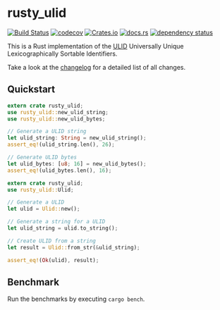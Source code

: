 # rusty_ulid

[![Build Status](https://travis-ci.org/huxi/rusty_ulid.svg?branch=master)](https://travis-ci.org/huxi/rusty_ulid)
[![codecov](https://codecov.io/gh/huxi/rusty_ulid/branch/master/graph/badge.svg)](https://codecov.io/gh/huxi/rusty_ulid)
[![Crates.io](https://img.shields.io/crates/v/rusty_ulid.svg)](https://crates.io/crates/rusty_ulid)
[![docs.rs](https://docs.rs/rusty_ulid/badge.svg)](https://docs.rs/rusty_ulid)
[![dependency status](https://deps.rs/repo/github/huxi/rusty_ulid/status.svg)](https://deps.rs/repo/github/huxi/rusty_ulid)

This is a Rust implementation of the [ULID][ulid] Universally Unique Lexicographically Sortable Identifiers.

Take a look at the [changelog][changelog] for a detailed list of all changes.

## Quickstart

```rust
extern crate rusty_ulid;
use rusty_ulid::new_ulid_string;
use rusty_ulid::new_ulid_bytes;

// Generate a ULID string
let ulid_string: String = new_ulid_string();
assert_eq!(ulid_string.len(), 26);

// Generate ULID bytes
let ulid_bytes: [u8; 16] = new_ulid_bytes();
assert_eq!(ulid_bytes.len(), 16);
```

```rust
extern crate rusty_ulid;
use rusty_ulid::Ulid;

// Generate a ULID
let ulid = Ulid::new();

// Generate a string for a ULID
let ulid_string = ulid.to_string();

// Create ULID from a string
let result = Ulid::from_str(&ulid_string);

assert_eq!(Ok(ulid), result);
```

## Benchmark

Run the benchmarks by executing `cargo bench`.

[ulid]: https://github.com/ulid/spec
[changelog]: https://github.com/huxi/rusty_ulid/blob/master/CHANGELOG.md
